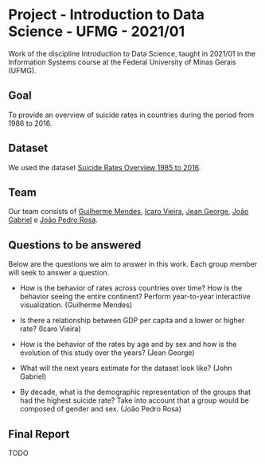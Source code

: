 # Project - Introduction to Data Science - UFMG - 2021/01

Work of the discipline Introduction to Data Science, taught in 2021/01 in the Information Systems course at the Federal University of Minas Gerais (UFMG).

## Goal
To provide an overview of suicide rates in countries during the period from 1986 to 2016.

## Dataset
We used the dataset [Suicide Rates Overview 1985 to 2016](https://www.kaggle.com/datasets/russellyates88/suicide-rates-overview-1985-to-2016).


## Team
Our team consists of [Guilherme Mendes](https://github.com/GuiMendeees), [Icaro Vieira](https://github.com/icarovie), [Jean George](https://github.com/jeanGeorge), [João Gabriel](https://github.com/JoaoGontijo) e [João Pedro Rosa](https://github.com/jotaRenan).


## Questions to be answered
Below are the questions we aim to answer in this work. Each group member will seek to answer a question.

* How is the behavior of rates across countries over time? How is the behavior seeing the entire continent? Perform year-to-year interactive visualization. (Guilherme Mendes)

* Is there a relationship between GDP per capita and a lower or higher rate? (Icaro Vieira)

* How is the behavior of the rates by age and by sex and how is the evolution of this study over the years? (Jean George)

* What will the next years estimate for the dataset look like? (John Gabriel)

* By decade, what is the demographic representation of the groups that had the highest suicide rate? Take into account that a group would be composed of gender and sex. (João Pedro Rosa)

## Final Report
TODO
